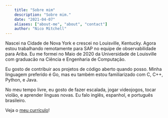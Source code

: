 ```yaml
---
    title: "Sobre mim" 
    description: "Sobre mim." 
    date: "2021-04-07" 
    aliases: ["about-me", "about", "contact"] 
    author: "Nico Mitchell" 
---
```


Nascei na Cidade de Nova York e crescei no Louisville, Kentucky. Agora estou trabalhando remotamente 
para SAP no equipe de observabilidade para Ariba. Eu me formei no Maio de 
2020 da Universidade de Louisville com graduacão na Ciência e Engenharia de Computação.

Eu gosto de contribuir aos projetos de código aberto quando posso. Minha linguagem preferido é Go, 
mas eu também estou familiarizado com C, C++, Python, e Java.

No meu tempo livre, eu gosto de fazer escalada, jogar videojogos, tocar violão, e 
aprender linguas novas. Eu falo inglês, espanhol, e português brasileiro.

Veja o [meu currículo](../../documents/resume-plain.pdf)!
